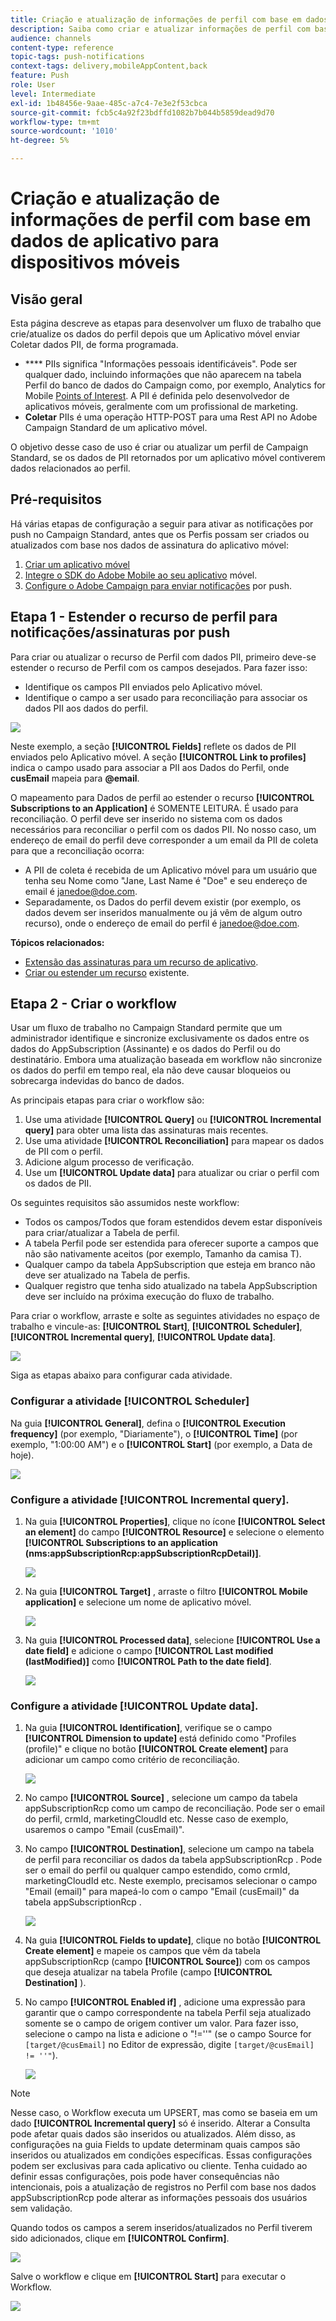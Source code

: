 ```yaml
---
title: Criação e atualização de informações de perfil com base em dados de aplicativo para dispositivos móveis
description: Saiba como criar e atualizar informações de perfil com base nos dados de aplicativo móvel.
audience: channels
content-type: reference
topic-tags: push-notifications
context-tags: delivery,mobileAppContent,back
feature: Push
role: User
level: Intermediate
exl-id: 1b48456e-9aae-485c-a7c4-7e3e2f53cbca
source-git-commit: fcb5c4a92f23bdffd1082b7b044b5859dead9d70
workflow-type: tm+mt
source-wordcount: '1010'
ht-degree: 5%

---
```


# Criação e atualização de informações de perfil com base em dados de aplicativo para dispositivos móveis

## Visão geral

Esta página descreve as etapas para desenvolver um fluxo de trabalho que crie/atualize os dados do perfil depois que um Aplicativo móvel enviar Coletar dados PII, de forma programada.

* **** PIIs significa &quot;Informações pessoais identificáveis&quot;. Pode ser qualquer dado, incluindo informações que não aparecem na tabela Perfil do banco de dados do Campaign como, por exemplo, Analytics for Mobile [Points of Interest](../../integrating/using/about-campaign-points-of-interest-data-integration.md). A PII é definida pelo desenvolvedor de aplicativos móveis, geralmente com um profissional de marketing.
* **Coletar** PIIs é uma operação HTTP-POST para uma Rest API no Adobe Campaign Standard de um aplicativo móvel.

O objetivo desse caso de uso é criar ou atualizar um perfil de Campaign Standard, se os dados de PII retornados por um aplicativo móvel contiverem dados relacionados ao perfil.

## Pré-requisitos

Há várias etapas de configuração a seguir para ativar as notificações por push no Campaign Standard, antes que os Perfis possam ser criados ou atualizados com base nos dados de assinatura do aplicativo móvel:

1. [Criar um aplicativo móvel](../../administration/using/configuring-a-mobile-application.md)
1. [Integre o SDK do Adobe Mobile ao seu aplicativo](https://helpx.adobe.com/br/campaign/kb/integrate-mobile-sdk.html) móvel.
1. [Configure o Adobe Campaign para enviar notificações](https://helpx.adobe.com/br/campaign/kb/configuring-app-sdkv4.html) por push.

## Etapa 1 - Estender o recurso de perfil para notificações/assinaturas por push

Para criar ou atualizar o recurso de Perfil com dados PII, primeiro deve-se estender o recurso de Perfil com os campos desejados. Para fazer isso:

* Identifique os campos PII enviados pelo Aplicativo móvel.
* Identifique o campo a ser usado para reconciliação para associar os dados PII aos dados do perfil.

![](assets/update_profile1.png)

Neste exemplo, a seção **[!UICONTROL Fields]** reflete os dados de PII enviados pelo Aplicativo móvel. A seção **[!UICONTROL Link to profiles]** indica o campo usado para associar a PII aos Dados do Perfil, onde **cusEmail** mapeia para **@email**.

O mapeamento para Dados de perfil ao estender o recurso **[!UICONTROL Subscriptions to an Application]** é SOMENTE LEITURA. É usado para reconciliação. O perfil deve ser inserido no sistema com os dados necessários para reconciliar o perfil com os dados PII. No nosso caso, um endereço de email do perfil deve corresponder a um email da PII de coleta para que a reconciliação ocorra:

* A PII de coleta é recebida de um Aplicativo móvel para um usuário que tenha seu Nome como &quot;Jane, Last Name é &quot;Doe&quot; e seu endereço de email é janedoe@doe.com.
* Separadamente, os Dados do perfil devem existir (por exemplo, os dados devem ser inseridos manualmente ou já vêm de algum outro recurso), onde o endereço de email do perfil é janedoe@doe.com.

**Tópicos relacionados:**

* [Extensão das assinaturas para um recurso de aplicativo](../../developing/using/extending-the-subscriptions-to-an-application-resource.md).
* [Criar ou estender um recurso](../../developing/using/key-steps-to-add-a-resource.md) existente.

## Etapa 2 - Criar o workflow

Usar um fluxo de trabalho no Campaign Standard permite que um administrador identifique e sincronize exclusivamente os dados entre os dados do AppSubscription (Assinante) e os dados do Perfil ou do destinatário. Embora uma atualização baseada em workflow não sincronize os dados do perfil em tempo real, ela não deve causar bloqueios ou sobrecarga indevidas do banco de dados.

As principais etapas para criar o workflow são:

1. Use uma atividade **[!UICONTROL Query]** ou **[!UICONTROL Incremental query]** para obter uma lista das assinaturas mais recentes.
1. Use uma atividade **[!UICONTROL Reconciliation]** para mapear os dados de PII com o perfil.
1. Adicione algum processo de verificação.
1. Use um **[!UICONTROL Update data]** para atualizar ou criar o perfil com os dados de PII.

Os seguintes requisitos são assumidos neste workflow:

* Todos os campos/Todos que foram estendidos devem estar disponíveis para criar/atualizar a Tabela de perfil.
* A tabela Perfil pode ser estendida para oferecer suporte a campos que não são nativamente aceitos (por exemplo, Tamanho da camisa T).
* Qualquer campo da tabela AppSubscription que esteja em branco não deve ser atualizado na Tabela de perfis.
* Qualquer registro que tenha sido atualizado na tabela AppSubscription deve ser incluído na próxima execução do fluxo de trabalho.

Para criar o workflow, arraste e solte as seguintes atividades no espaço de trabalho e vincule-as: **[!UICONTROL Start]**, **[!UICONTROL Scheduler]**, **[!UICONTROL Incremental query]**, **[!UICONTROL Update data]**.

![](assets/update_profile0.png)

Siga as etapas abaixo para configurar cada atividade.

### Configurar a atividade **[!UICONTROL Scheduler]**

Na guia **[!UICONTROL General]**, defina o **[!UICONTROL Execution frequency]** (por exemplo, &quot;Diariamente&quot;), o **[!UICONTROL Time]** (por exemplo, &quot;1:00:00 AM&quot;) e o **[!UICONTROL Start]** (por exemplo, a Data de hoje).

![](assets/update_profile2.png)

### Configure a atividade **[!UICONTROL Incremental query]**.

1. Na guia **[!UICONTROL Properties]**, clique no ícone **[!UICONTROL Select an element]** do campo **[!UICONTROL Resource]** e selecione o elemento **[!UICONTROL Subscriptions to an application (nms:appSubscriptionRcp:appSubscriptionRcpDetail)]**.

   ![](assets/update_profile3.png)

1. Na guia **[!UICONTROL Target]** , arraste o filtro **[!UICONTROL Mobile application]** e selecione um nome de aplicativo móvel.

   ![](assets/update_profile4.png)

1. Na guia **[!UICONTROL Processed data]**, selecione **[!UICONTROL Use a date field]** e adicione o campo **[!UICONTROL Last modified (lastModified)]** como **[!UICONTROL Path to the date field]**.

   ![](assets/update_profile5.png)

### Configure a atividade **[!UICONTROL Update data]**.

1. Na guia **[!UICONTROL Identification]**, verifique se o campo **[!UICONTROL Dimension to update]** está definido como &quot;Profiles (profile)&quot; e clique no botão **[!UICONTROL Create element]** para adicionar um campo como critério de reconciliação.

   ![](assets/update_profile_createelement.png)

1. No campo **[!UICONTROL Source]** , selecione um campo da tabela appSubscriptionRcp como um campo de reconciliação. Pode ser o email do perfil, crmId, marketingCloudId etc. Nesse caso de exemplo, usaremos o campo &quot;Email (cusEmail)&quot;.

1. No campo **[!UICONTROL Destination]**, selecione um campo na tabela de perfil para reconciliar os dados da tabela appSubscriptionRcp . Pode ser o email do perfil ou qualquer campo estendido, como crmId, marketingCloudId etc. Neste exemplo, precisamos selecionar o campo &quot;Email (email)&quot; para mapeá-lo com o campo &quot;Email (cusEmail)&quot; da tabela appSubscriptionRcp .

   ![](assets/update_profile7.png)

1. Na guia **[!UICONTROL Fields to update]**, clique no botão **[!UICONTROL Create element]** e mapeie os campos que vêm da tabela appSubscriptionRcp (campo **[!UICONTROL Source]**) com os campos que deseja atualizar na tabela Profile (campo **[!UICONTROL Destination]** ).

1. No campo **[!UICONTROL Enabled if]** , adicione uma expressão para garantir que o campo correspondente na tabela Perfil seja atualizado somente se o campo de origem contiver um valor. Para fazer isso, selecione o campo na lista e adicione o &quot;!=&#39;&#39;&quot; (se o campo Source for `[target/@cusEmail]` no Editor de expressão, digite `[target/@cusEmail] != ''"`).

   ![](assets/update_profile8.png)

>[!NOTE]
>
>Nesse caso, o Workflow executa um UPSERT, mas como se baseia em um dado **[!UICONTROL Incremental query]** só é inserido. Alterar a Consulta pode afetar quais dados são inseridos ou atualizados.
>Além disso, as configurações na guia Fields to update determinam quais campos são inseridos ou atualizados em condições específicas. Essas configurações podem ser exclusivas para cada aplicativo ou cliente.
>Tenha cuidado ao definir essas configurações, pois pode haver consequências não intencionais, pois a atualização de registros no Perfil com base nos dados appSubscriptionRcp pode alterar as informações pessoais dos usuários sem validação.

Quando todos os campos a serem inseridos/atualizados no Perfil tiverem sido adicionados, clique em **[!UICONTROL Confirm]**.

![](assets/update_profile9.png)

Salve o workflow e clique em **[!UICONTROL Start]** para executar o Workflow.

![](assets/update_profile10.png)
